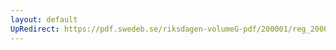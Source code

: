 ```yaml
---
layout: default
UpRedirect: https://pdf.swedeb.se/riksdagen-volumeG-pdf/200001/reg_200001/reg_200001_0488.pdf
---
```

